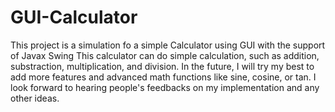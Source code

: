 # GUI-Calculator
This project is a simulation fo a simple Calculator using GUI with the support of Javax Swing
This calculator can do simple calculation, such as addition, substraction, multiplication, and division.
In the future, I will try my best to add more features and advanced math functions like sine, cosine, or tan.
I look forward to hearing people's feedbacks on my implementation and any other ideas.
